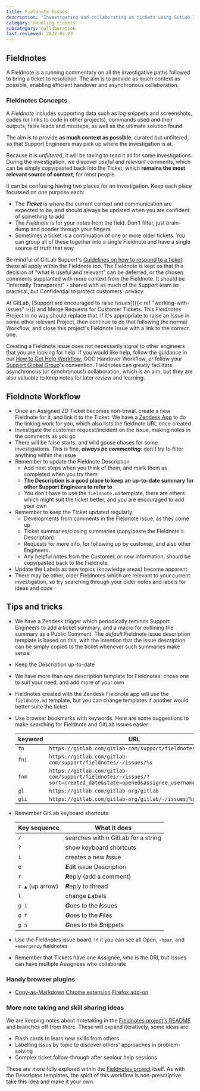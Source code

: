 ```yaml
---
title: Fieldnote Issues
description: "Investigating and collaborating on tickets using GitLab Issues"
category: Handling tickets
subcategory: Collaboration
last-reviewed: 2022-05-23
---
```


## Fieldnotes

A Fieldnote is a running commentary on all the investigative paths followed to bring a ticket to resolution. The aim is to provide as much context as possible, enabling efficient handover and asynchronous collaboration.

### Fieldnotes Concepts

A *Fieldnote* includes supporting data such as log snippets and screenshots, codes (or links to code in other projects), commands used and their outputs, false leads and missteps, as well as the ultimate solution found.

The aim is to provide **as much context as possible**, curated but unfiltered, so that Support Engineers may pick up where the investigation is at.

Because it is *unfiltered*, it will be taxing to read it all for some investigations. During the investigation, we discover *useful* and *relevant* comments, which can be simply copy/pasted back into the Ticket, which **remains the most relevant source of context**, for most people.

It can be confusing having two places for an investigation. Keep each place focussed on *one* purpose each:

- The ***Ticket*** is where the current context and communication are expected to be, and should always be updated when you are confident of something to add
- The *Fieldnote* is for your notes from the field. Don't filter, just brain-dump and ponder through your fingers
- Sometimes a ticket is a continuation of one or more older tickets. You can group all of these together into a single Fieldnote and have a single source of truth that way

Be mindful of GitLab Support's [Guidelines on how to respond to a ticket](/handbook/support/workflows/how-to-respond-to-tickets.html): these all apply within the Fieldnote too. The Fieldnote is kept so that this decision of "what is useful and relevant" can be deferred, or the chosen comments supplanted with more context from the Fieldnote. It should be "internally Transparent" - shared with as much of the Support team as practical, but Confidential to protect customers' privacy.

At GitLab, [Support are encouraged to raise Issues]({{< ref "working-with-issues" >}}) and Merge Requests for Customer Tickets. This *Fieldnotes* Project in no way should replace that. If it's appropriate to raise an Issue in some other relevant Project, then continue to do that following the normal Workflow, and close this project's Fieldnote Issue with a link to the correct one.

Creating a Fieldnote issue does not necessarily signal to other engineers that you are looking for help. If you would like help, follow the guidance in our [How to Get Help Workflow](/handbook/support/workflows/how-to-get-help.html), OOO Handover Workflow, or follow your [Support Global Group](/handbook/support/support-global-groups/)'s convention. Fieldnotes can greatly facilitate asynchronous (or synchronous!) collaboration, which is an aim, but they are also valuable to keep notes for later review and learning.

## Fieldnote Workflow

- Once an Assigned ZD Ticket becomes non-trivial, create a new Fieldnote for it, and link it to the Ticket. We have a [Zendesk App](https://gitlab.com/gitlab-com/support/support-ops/zendesk-global/zendesk-apps/fieldnotes-app/) to do the linking work for you, which also lists the fieldnote URL once created
- Investigate the customer request/incident on the issue, making notes in the comments as you go
- There will be false starts, and wild goose chases for some investigations. This is fine, ***always be commenting***: don't try to filter anything within the issue
- Remember to update the Fieldnote Description
  - Add next steps when you think of them, and mark them as completed when you try them
  - **The Description is a good place to keep an up-to-date summary for other Support Engineers to refer to**
  - You don't have to use the `fieldnote.md` template, there are others which might suit the ticket better, and you are encouraged to add your own
- Remember to keep the Ticket updated regularly
  - Developments from comments in the Fieldnote Issue, as they come up
  - Ticket summaries/closing summaries (copy/paste the Fieldnote's Description)
  - Requests for more info, for following up by customer, and also other Engineers.
  - Any helpful notes from the Customer, or new information, should be copy/pasted back to the Fieldnote
- Update the Labels as new topics (knowledge areas) become apparent
- There may be other, older Fieldnotes which are relevant to your current investigation, so try searching through your older notes and labels for ideas and code

## Tips and tricks

- We have a Zendesk trigger which periodically reminds Support Engineers to add a ticket summary, and a macro for outlining the summary as a Public Comment.  The *default* Fieldnote issue description template is based on this, with the intention that the issue description can be simply copied to the ticket whenever such summaries make sense

- Keep the Description up-to-date

- We have more than one description template for Fieldnotes: chose one to suit your need, and add more of your own

- Fieldnotes created with the Zendesk Fieldnote app will use the `fieldnote.md` template, but you can change templates if another would better suite the ticket

- Use browser bookmarks with keywords. Here are some suggestions to make searching for Fieldnote and GitLab issues easier:

    | keyword | URL |
    |--|--|
    | `fn` | `https://gitlab.com/gitlab-com/support/fieldnotes/` |
    | `fni` | `https://gitlab.com/gitlab-com/support/fieldnotes/-/issues/%s` |
    | `fnm` | `https://gitlab.com/gitlab-com/support/fieldnotes/-/issues/?sort=created_date&state=opened&assignee_username[]=auser` |
    | `gl` | `https://gitlab.com/gitlab-org/gitlab` |
    | `gli` | `https://gitlab.com/gitlab-org/gitlab/-/issues/%s` |

- Remember GitLab keyboard shortcuts:

  | Key sequence | What it does |
  | -- | -- |
  | `/` | searches within GitLab for a string |
  | `?` | show keyboard shortcuts
  | `i` | creates a new ***I***ssue |
  | `e`| ***E***dit issue Description
  | `r` | ***R***eply (add a comment) |
  | `r ▲` (up arrow)| ***R***eply to thread |
  | `l` | change ***L***abels |
  | `g i` | ***G***oes to the ***I***ssues |
  | `g f` | ***G***oes to the ***F***iles |
  | `g s` | ***G***oes to the ***S***nippets |

- Use the Fieldnotes issue board. In it you can see all Open, `~hpar`, and `~emergency` fieldnotes

- Remember that Tickets have one Assignee, who is the DRI, but Issues can have multiple Assignees who collaborate

### Handy browser plugins

- [Copy-as-Markdown](https://github.com/notlmn/copy-as-markdown#-copy-as-markdown) [Chrome extension](https://chrome.google.com/webstore/detail/copy-as-markdown/nlaionblcaejecbkcillglodmmfhjhfi/) [Firefox add-on](https://addons.mozilla.org/en-US/firefox/addon/cpy-as-md/)

### More note taking and skill sharing ideas

We are keeping notes about notetaking in the [Fieldnotes project's README](https://gitlab.com/gitlab-com/support/fieldnotes/-/blob/main/README.md) and branches off from there. These will expand iteratively, some ideas are:

- Flash cards to learn new skills from others
- Labelling issus by topic to discover others' approaches in problem-solving
- Complex ticket follow-through after seniour help sessions

These are more fully explored within the [Fieldnotes project](https://gitlab.com/gitlab-com/support/fieldnotes/) itself. As with the Descripton templates, the spirit of this workflow is non-prescriptive: take this idea and make it your own.
